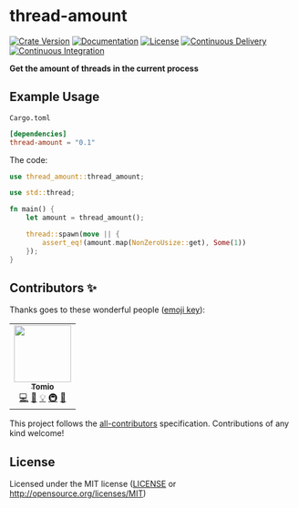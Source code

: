 # thread-amount

[![Crate Version](https://img.shields.io/crates/v/thread-amount)](https://crates.io/crates/thread-amount)
[![Documentation](https://docs.rs/thread-amount/badge.svg)](https://docs.rs/thread-amount)
[![License](https://img.shields.io/crates/l/thread-amount.svg)](./LICENSE-APACHE)
[![Continuous Delivery](https://github.com/devtomio/thread-amount/actions/workflows/continuous-delivery.yml/badge.svg)](https://github.com/devtomio/thread-amount/actions/workflows/continuous-delivery.yml)
[![Continuous Integration](https://github.com/devtomio/thread-amount/actions/workflows/continuous-integration.yml/badge.svg)](https://github.com/devtomio/thread-amount/actions/workflows/continuous-integration.yml)

**Get the amount of threads in the current process**

## Example Usage

`Cargo.toml`

```toml
[dependencies]
thread-amount = "0.1"
```

The code:

```rust
use thread_amount::thread_amount;

use std::thread;

fn main() {
    let amount = thread_amount();

    thread::spawn(move || {
        assert_eq!(amount.map(NonZeroUsize::get), Some(1))
    });
}
```

## Contributors ✨

Thanks goes to these wonderful people ([emoji key](https://allcontributors.org/docs/en/emoji-key)):

<!-- ALL-CONTRIBUTORS-LIST:START - Do not remove or modify this section -->
<!-- prettier-ignore-start -->
<!-- markdownlint-disable -->
<table>
  <tr>
    <td align="center"><a href="https://tomio.fun/"><img src="https://avatars.githubusercontent.com/u/75403863?v=4?s=100" width="100px;" alt=""/><br /><sub><b>Tomio</b></sub></a><br /><a href="https://github.com/devtomio/thread-amount/commits?author=devtomio" title="Code">💻</a> <a href="https://github.com/devtomio/thread-amount/commits?author=devtomio" title="Documentation">📖</a> <a href="#example-devtomio" title="Examples">💡</a> <a href="#infra-devtomio" title="Infrastructure (Hosting, Build-Tools, etc)">🚇</a> <a href="#maintenance-devtomio" title="Maintenance">🚧</a></td>
  </tr>
</table>

<!-- markdownlint-restore -->
<!-- prettier-ignore-end -->

<!-- ALL-CONTRIBUTORS-LIST:END -->

This project follows the [all-contributors](https://github.com/all-contributors/all-contributors) specification. Contributions of any kind welcome!

## License

Licensed under the MIT license ([LICENSE](LICENSE) or <http://opensource.org/licenses/MIT>)
